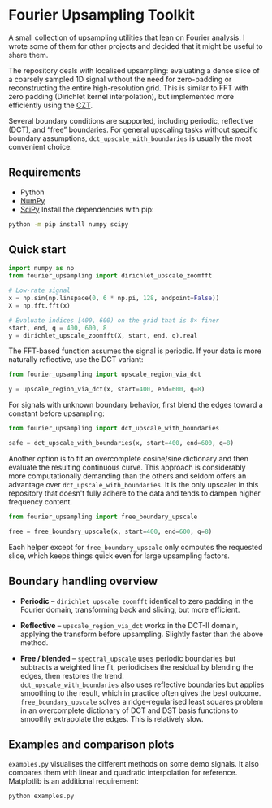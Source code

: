 # Fourier Upsampling Toolkit

A small collection of upsampling utilities that lean on Fourier
analysis. I wrote some of them for other projects and decided that it might be useful to share them.

The repository deals with localised upsampling: evaluating a dense slice of a coarsely sampled 1D signal without the need for zero-padding or reconstructing the entire high-resolution grid.
This is similar to FFT with zero padding (Dirichlet kernel interpolation), but implemented more efficiently using the [CZT](https://en.wikipedia.org/wiki/Chirp_Z-transform).

Several boundary conditions are supported, including periodic, reflective (DCT), and “free” boundaries.
For general upscaling tasks without specific boundary assumptions, `dct_upscale_with_boundaries` is usually the most convenient choice.

## Requirements

* Python
* [NumPy](https://numpy.org/)
* [SciPy](https://scipy.org/)
Install the dependencies with pip:

```bash
python -m pip install numpy scipy
```

## Quick start

```python
import numpy as np
from fourier_upsampling import dirichlet_upscale_zoomfft

# Low-rate signal
x = np.sin(np.linspace(0, 6 * np.pi, 128, endpoint=False))
X = np.fft.fft(x)

# Evaluate indices [400, 600) on the grid that is 8× finer
start, end, q = 400, 600, 8
y = dirichlet_upscale_zoomfft(X, start, end, q).real
```

The FFT-based function assumes the signal is periodic. If your data is more
naturally reflective, use the DCT variant:

```python
from fourier_upsampling import upscale_region_via_dct

y = upscale_region_via_dct(x, start=400, end=600, q=8)
```

For signals with unknown boundary behavior, first blend the edges toward a
constant before upsampling:

```python
from fourier_upsampling import dct_upscale_with_boundaries

safe = dct_upscale_with_boundaries(x, start=400, end=600, q=8)
```

Another option is to fit an overcomplete cosine/sine dictionary and then
evaluate the resulting continuous curve. This approach is considerably more
computationally demanding than the others and seldom offers an advantage over
```dct_upscale_with_boundaries```.
It is the only upscaler in this repository that doesn't fully adhere to the data and tends to dampen higher frequency content.


```python
from fourier_upsampling import free_boundary_upscale

free = free_boundary_upscale(x, start=400, end=600, q=8)
```

Each helper except for ```free_boundary_upscale``` only computes the requested slice, which keeps things quick even for
large upsampling factors.

## Boundary handling overview

* **Periodic** – `dirichlet_upscale_zoomfft` identical to zero padding in the Fourier domain, transforming back and slicing, but more efficient.

* **Reflective** – `upscale_region_via_dct` works in the DCT-II domain,
applying the transform before upsampling. Slightly faster than the above method.

* **Free / blended** – `spectral_upscale` uses periodic boundaries but subtracts a weighted line fit,
periodicises the residual by blending the edges, then restores the trend.  
`dct_upscale_with_boundaries` also uses reflective boundaries but applies
smoothing to the result, which in practice often gives the best outcome.  
  `free_boundary_upscale` solves a ridge-regularised least squares problem in an
overcomplete dictionary of DCT and DST basis functions to smoothly extrapolate the edges. This is relatively slow.


## Examples and comparison plots

`examples.py` visualises the different methods on some demo signals.
It also compares them with linear and quadratic interpolation for reference.
Matplotlib is an additional requirement:

```bash
python examples.py
```
